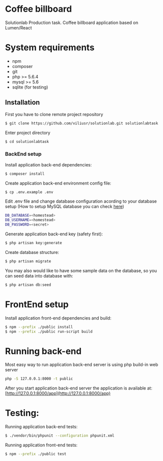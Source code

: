 # Coffee billboard
Solutionlab Production task. Coffee billboard application based on Lumen/React

# System requirements

 - npm
 - composer
 - git
 - php >= 5.6.4
 - mysql >= 5.6
 - sqlite (for testing)

## Installation

First you have to clone remote project repository
```sh
$ git clone https://github.com/viliusr/solutionlab.git solutionlabtask
```

Enter project directory
```sh
$ cd solutionlabtask
```

### BackEnd setup

Install application back-end dependencies:
```sh
$ composer install
```

Create application back-end environment config file:
```sh
$ cp .env.example .env
```
Edit .env file and change database configuration acording to your database setup (How to setup MySQL database you can check [here](https://dev.mysql.com/doc/refman/5.7/en/creating-database.html))
```sh
DB_DATABASE=<homestead>
DB_USERNAME=<homestead>
DB_PASSWORD=<secret> 
```

Generate application back-end key (safety first):
```sh
$ php artisan key:generate
```

Create database structure:
```sh
$ php artisan migrate
```

You may also would like to have some sample data on the database, so you can seed data into database with:
```sh
$ php artisan db:seed
```

# FrontEnd setup

Install application front-end dependencies and build:
```sh
$ npm --prefix ./public install
$ npm --prefix ./public run-script build
```

# Running back-end

Most easy way to run application back-end server is using php build-in web server
```sh
php -S 127.0.0.1:8000 -t public
```

After you start application back-end server the application is available at:
[http://127.0.0.1:8000/app](http://127.0.0.1:8000/app)

# Testing:

Running application back-end tests:
```sh
$ ./vendor/bin/phpunit --configuration phpunit.xml
```

Running application front-end tests:
```sh
$ npm --prefix ./public test
```